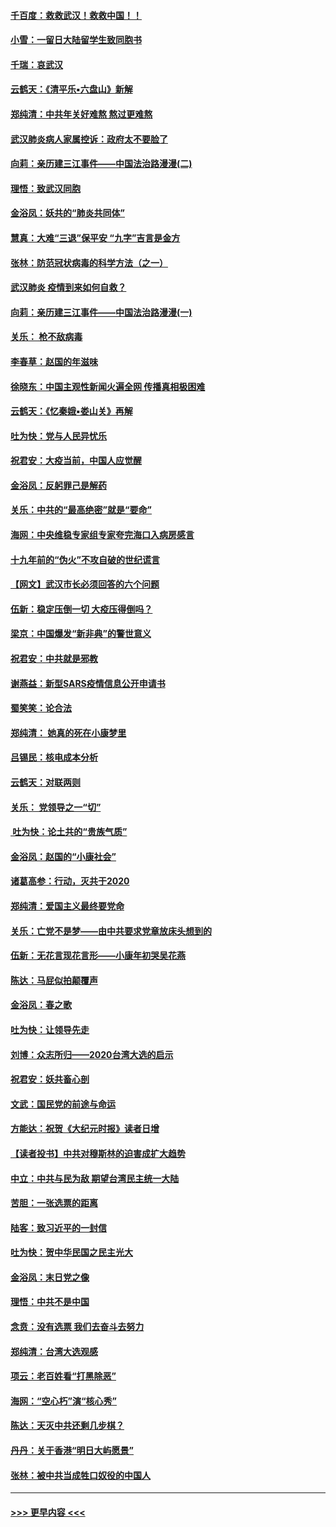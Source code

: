 #### [千百度：救救武汉！救救中国！！](../pages/nsc993/n11836145.md?t=02011231) 
#### [小雪：一留日大陆留学生致同胞书](../pages/nsc993/n11834624.md?t=02011231) 
#### [千瑞：哀武汉](../pages/nsc993/n11833647.md?t=02011231) 
#### [云鹤天：《清平乐▪六盘山》新解](../pages/nsc993/n11833611.md?t=02011231) 
#### [郑纯清：中共年关好难熬 熬过更难熬](../pages/nsc993/n11833489.md?t=02011231) 
#### [武汉肺炎病人家属控诉：政府太不要脸了](../pages/nsc993/n11833205.md?t=02011231) 
#### [向莉：亲历建三江事件——中国法治路漫漫(二)](../pages/nsc993/n11829102.md?t=02011231) 
#### [理悟：致武汉同胞](../pages/nsc993/n11831522.md?t=02011231) 
#### [金浴凤：妖共的“肺炎共同体”](../pages/nsc993/n11829448.md?t=02011231) 
#### [慧真：大难“三退”保平安 “九字”吉言是金方](../pages/nsc993/n11829501.md?t=02011231) 
#### [张林：防范冠状病毒的科学方法（之一）](../pages/nsc993/n11828618.md?t=02011231) 
#### [武汉肺炎 疫情到来如何自救？](../pages/nsc993/n11827632.md?t=02011231) 
#### [向莉：亲历建三江事件——中国法治路漫漫(一)](../pages/nsc993/n11827190.md?t=02011231) 
#### [关乐： 枪不敌病毒](../pages/nsc993/n11826746.md?t=02011231) 
#### [李春草：赵国的年滋味](../pages/nsc993/n11826321.md?t=02011231) 
#### [徐晓东：中国主观性新闻火遍全网 传播真相极困难](../pages/nsc993/n11826508.md?t=02011231) 
#### [云鹤天：《忆秦娥▪娄山关》再解](../pages/nsc993/n11824682.md?t=02011231) 
#### [吐为快：党与人民异忧乐](../pages/nsc993/n11824660.md?t=02011231) 
#### [祝君安：大疫当前，中国人应觉醒](../pages/nsc993/n11821946.md?t=02011231) 
#### [金浴凤：反躬罪己是解药](../pages/nsc993/n11820280.md?t=02011231) 
#### [关乐：中共的“最高绝密”就是“要命”](../pages/nsc993/n11816946.md?t=02011231) 
#### [海网：中央维稳专家组专家夸完海口入病房感言](../pages/nsc993/n11815138.md?t=02011231) 
#### [十九年前的“伪火”不攻自破的世纪谎言](../pages/nsc993/n11813238.md?t=02011231) 
#### [【网文】武汉市长必须回答的六个问题](../pages/nsc993/n11813848.md?t=02011231) 
#### [伍新：稳定压倒一切 大疫压得倒吗？](../pages/nsc993/n11812634.md?t=02011231) 
#### [梁京：中国爆发“新非典”的警世意义](../pages/nsc993/n11812554.md?t=02011231) 
#### [祝君安：中共就是邪教](../pages/nsc993/n11812431.md?t=02011231) 
#### [谢燕益：新型SARS疫情信息公开申请书](../pages/nsc993/n11808840.md?t=02011231) 
#### [蜀笑笑：论合法](../pages/nsc993/n11808064.md?t=02011231) 
#### [郑纯清： 她真的死在小康梦里](../pages/nsc993/n11806623.md?t=02011231) 
#### [吕锡民：核电成本分析](../pages/nsc993/n11806284.md?t=02011231) 
#### [云鹤天：对联两则](../pages/nsc993/n11805957.md?t=02011231) 
#### [关乐： 党领导之一“切”](../pages/nsc993/n11804505.md?t=02011231) 
#### [ 吐为快：论土共的“贵族气质”](../pages/nsc993/n11804490.md?t=02011231) 
#### [金浴凤：赵国的“小康社会”](../pages/nsc993/n11804452.md?t=02011231) 
#### [诸葛高参：行动，灭共于2020](../pages/nsc993/n11804120.md?t=02011231) 
#### [郑纯清：爱国主义最终要党命](../pages/nsc993/n11802197.md?t=02011231) 
#### [关乐：亡党不是梦——由中共要求党章放床头想到的](../pages/nsc993/n11802156.md?t=02011231) 
#### [伍新：无花言现花言形——小康年初哭吴花燕](../pages/nsc993/n11800044.md?t=02011231) 
#### [陈达：马屁似拍颠覆声](../pages/nsc993/n11800010.md?t=02011231) 
#### [金浴凤：春之歌](../pages/nsc993/n11797687.md?t=02011231) 
#### [吐为快：让领导先走](../pages/nsc993/n11797512.md?t=02011231) 
#### [刘博：众志所归——2020台湾大选的启示](../pages/nsc993/n11796878.md?t=02011231) 
#### [祝君安：妖共畜心剖](../pages/nsc993/n11794273.md?t=02011231) 
#### [文武：国民党的前途与命运](../pages/nsc993/n11794198.md?t=02011231) 
#### [方能达：祝贺《大纪元时报》读者日增](../pages/nsc993/n11793807.md?t=02011231) 
#### [【读者投书】中共对穆斯林的迫害成扩大趋势](../pages/nsc993/n11791371.md?t=02011231) 
#### [中立：中共与民为敌 期望台湾民主统一大陆](../pages/nsc993/n11790392.md?t=02011231) 
#### [苦胆：一张选票的距离](../pages/nsc993/n11788914.md?t=02011231) 
#### [陆客：致习近平的一封信](../pages/nsc993/n11788867.md?t=02011231) 
#### [吐为快：贺中华民国之民主光大](../pages/nsc993/n11788618.md?t=02011231) 
#### [金浴凤：末日党之像](../pages/nsc993/n11787475.md?t=02011231) 
#### [理悟：中共不是中国](../pages/nsc993/n11787463.md?t=02011231) 
#### [念贲：没有选票  我们去奋斗去努力](../pages/nsc993/n11787398.md?t=02011231) 
#### [郑纯清：台湾大选观感](../pages/nsc993/n11786210.md?t=02011231) 
#### [项云：老百姓看“打黑除恶”](../pages/nsc993/n11785398.md?t=02011231) 
#### [海网：“空心朽”演“核心秀”](../pages/nsc993/n11783874.md?t=02011231) 
#### [陈达：天灭中共还剩几步棋？](../pages/nsc993/n11783719.md?t=02011231) 
#### [丹丹：关于香港“明日大屿愿景”](../pages/nsc993/n11783273.md?t=02011231) 
#### [张林：被中共当成牲口奴役的中国人](../pages/nsc993/n11782397.md?t=02011231) 

----
#### [ >>> 更早内容 <<< ](../indexes/nsc993-earlier.md)
